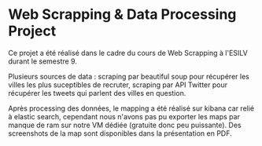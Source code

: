 # Web Scrapping & Data Processing Project

Ce projet a été réalisé dans le cadre du cours de Web Scrapping à l'ESILV durant le semestre 9.

Plusieurs sources de data :
scraping par beautiful soup pour récupérer les villes les plus suceptibles de recruter,
scraping par API Twitter pour récupérer les tweets qui parlent des villes en question.

Après processing des données, le mapping a été réalisé sur kibana car relié à elastic search,
cependant nous n'avons pas pu exporter les maps par manque de ram sur notre VM dédiée (gratuite
donc peu puissante). Des screenshots de la map sont disponibles dans la présentation en PDF.



